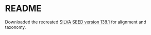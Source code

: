 # README

Downloaded the recreated [SILVA SEED version 138.1](https://mothur.org/wiki/silva_reference_files/) for alignment and taxonomy.
